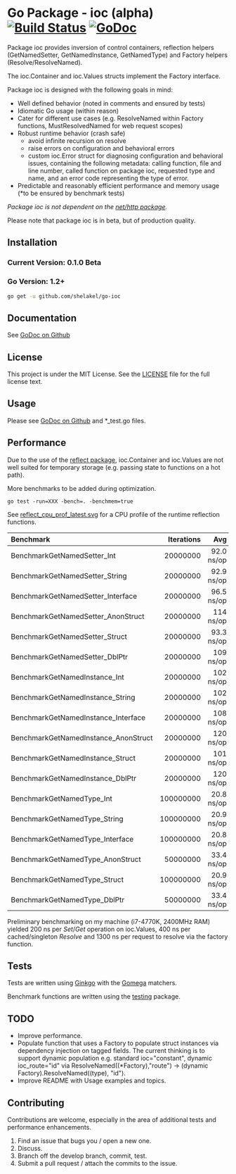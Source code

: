 # Go Package - ioc (alpha) [![Build Status](https://travis-ci.org/shelakel/go-ioc.png?branch=master)](https://travis-ci.org/shelakel/go-ioc) [![GoDoc](http://godoc.org/github.com/shelakel/go-ioc?status.png)](http://godoc.org/github.com/shelakel/go-ioc)

Package ioc provides inversion of control containers, reflection helpers (GetNamedSetter, GetNamedInstance, GetNamedType) and Factory helpers (Resolve/ResolveNamed).

The ioc.Container and ioc.Values structs implement the Factory interface.

Package ioc is designed with the following goals in mind:

 - Well defined behavior (noted in comments and ensured by tests)
 - Idiomatic Go usage (within reason)
 - Cater for different use cases (e.g. ResolveNamed within Factory functions, MustResolvedNamed for web request scopes)
 - Robust runtime behavior (crash safe)
   - avoid infinite recursion on resolve
   - raise errors on configuration and behavioral errors
   - custom ioc.Error struct for diagnosing configuration and behavioral issues, containing the following metadata:
     calling function, file and line number, called function on package ioc, requested type and name, and an error code representing the type of error.
 - Predictable and reasonably efficient performance and memory usage (*to be ensured by benchmark tests)

_Package ioc is not dependent on the [net/http package](http://golang.org/pkg/net/http)._

Please note that package ioc is in beta, but of production quality.

Installation
------------

### Current Version: 0.1.0 Beta
### Go Version: 1.2+

```sh
go get -u github.com/shelakel/go-ioc
```
Documentation
-------------

See [GoDoc on Github](http://godoc.org/github.com/shelakel/go-ioc)

License
------------------

This project is under the MIT License. See the [LICENSE](https://github.com/shelakel/go-ioc/blob/master/LICENSE) file for the full license text.

Usage
-----

Please see [GoDoc on Github](http://godoc.org/github.com/shelakel/go-ioc) and *_test.go files.

Performance
-----------

Due to the use of the [reflect package](http://golang.org/pkg/reflect/),
ioc.Container and ioc.Values are not well suited for temporary storage (e.g. passing state to functions on a hot path).

More benchmarks to be added during optimization.

    go test -run=XXX -bench=. -benchmem=true

See [reflect_cpu_prof_latest.svg](https://github.com/shelakel/go-ioc/blob/master/reflect_cpu_prof_latest.svg) for a CPU profile of the runtime reflection functions.

| Benchmark | Iterations | Avg | Alloc | # Alloc |
| :-------- | ---------: | --: | ----: | ------: |
| BenchmarkGetNamedSetter_Int | 20000000 | 92.0 ns/op | 33 B/op | 1 allocs/op |
| BenchmarkGetNamedSetter_String | 20000000 | 92.9 ns/op | 33 B/op | 1 allocs/op |
| BenchmarkGetNamedSetter_Interface | 20000000 | 96.5 ns/op | 33 B/op | 1 allocs/op |
| BenchmarkGetNamedSetter_AnonStruct | 20000000 | 114 ns/op | 33 B/op | 1 allocs/op |
| BenchmarkGetNamedSetter_Struct | 20000000 | 93.3 ns/op | 33 B/op | 1 allocs/op |
| BenchmarkGetNamedSetter_DblPtr | 20000000 | 109 ns/op | 33 B/op | 1 allocs/op |
| BenchmarkGetNamedInstance_Int | 20000000 | 102 ns/op | 33 B/op | 1 allocs/op |
| BenchmarkGetNamedInstance_String | 20000000 | 102 ns/op | 33 B/op | 1 allocs/op |
| BenchmarkGetNamedInstance_Interface | 20000000 | 108 ns/op | 33 B/op | 1 allocs/op |
| BenchmarkGetNamedInstance_AnonStruct | 20000000 | 120 ns/op | 33 B/op | 1 allocs/op |
| BenchmarkGetNamedInstance_Struct | 20000000 | 101 ns/op | 33 B/op | 1 allocs/op |
| BenchmarkGetNamedInstance_DblPtr | 20000000 | 120 ns/op | 33 B/op | 1 allocs/op |
| BenchmarkGetNamedType_Int | 100000000 | 20.8 ns/op | 0 B/op | 0 allocs/op |
| BenchmarkGetNamedType_String | 100000000 | 20.9 ns/op | 0 B/op | 0 allocs/op |
| BenchmarkGetNamedType_Interface | 100000000 | 20.8 ns/op | 0 B/op | 0 allocs/op |
| BenchmarkGetNamedType_AnonStruct | 50000000 | 33.4 ns/op | 0 B/op | 0 allocs/op |
| BenchmarkGetNamedType_Struct | 100000000 | 20.9 ns/op | 0 B/op | 0 allocs/op |
| BenchmarkGetNamedType_DblPtr | 50000000 | 33.4 ns/op | 0 B/op | 0 allocs/op |

Preliminary benchmarking on my machine (i7-4770K, 2400MHz RAM) yielded 200 ns per *Set*/*Get* operation on ioc.Values, 400 ns per cached/singleton *Resolve* and 1300 ns per request to resolve via the factory function.

Tests
-----

Tests are written using [Ginkgo](http://onsi.github.io/ginkgo/) with the [Gomega](http://onsi.github.io/gomega/) matchers.

Benchmark functions are written using the [testing](http://golang.org/pkg/testing/) package.

TODO
----

 - Improve performance.
 - Populate function that uses a Factory to populate struct instances via dependency injection on tagged fields.
   The current thinking is to support dynamic population e.g. standard ioc="constant", dynamic ioc_route="id" via ResolveNamed((*Factory),"route") ->
   (dynamic Factory).ResolveNamed((type), "id").
 - Improve README with Usage examples and topics.

Contributing
-------------

Contributions are welcome, especially in the area of additional tests and performance enhancements.

 1. Find an issue that bugs you / open a new one.
 2. Discuss.
 3. Branch off the develop branch, commit, test.
 4. Submit a pull request / attach the commits to the issue.
